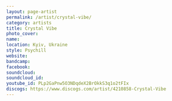 ```yaml
---
layout: page-artist
permalink: /artist/crystal-vibe/
category: artists
title: Crystal Vibe
photo_cover: 
name: 
location: Kyiv, Ukraine
style: Psychill
website: 
bandcamp: 
facebook: 
soundcloud: 
soundcloud_id: 
youtube_id: PLp2GaPnw5O3NDqdeX2BrOkkS3q1o2tFIx
discogs: https://www.discogs.com/artist/4210858-Crystal-Vibe
---
```

